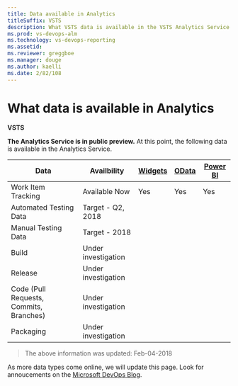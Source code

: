 ```yaml
---
title: Data available in Analytics
titleSuffix: VSTS
description: What VSTS data is available in the VSTS Analytics Service 
ms.prod: vs-devops-alm
ms.technology: vs-devops-reporting
ms.assetid: 
ms.reviewer: greggboe   
ms.manager: douge
ms.author: kaelli
ms.date: 2/82/108
---
```


# What data is available in Analytics

**VSTS**  

**The Analytics Service is in public preview.** At this point, the following data is available in the Analytics Service.

| Data | Availbility | [Widgets](./analytics-widgets-VSTS.md) | [OData](../extend-analytics.md) | [Power BI](../powerbi/overview.md) |
|-|-|-|-|-|
| Work Item Tracking | Available Now | Yes | Yes | Yes |
| Automated Testing Data | Target - Q2, 2018 |  |  |  |
| Manual Testing Data | Target - 2018 |  |  |  |
| Build | Under investigation |  |  |  |
| Release | Under investigation |  |  |  |
| Code (Pull Requests, Commits, Branches) | Under investigation |  |  |  |
| Packaging | Under investigation |  |  |  |

> The above information was updated: Feb-04-2018

As more data types come online, we will update this page. Look for annoucements on the [Microsoft DevOps Blog](https://blogs.msdn.microsoft.com/devops/tag/reporting/).